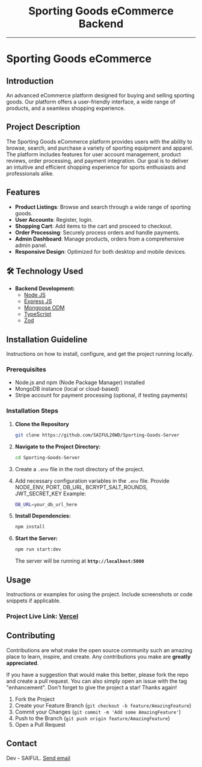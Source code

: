 <div align="center">
  <h1>Sporting Goods eCommerce Backend</h1>
</div>

---

# Sporting Goods eCommerce

## Introduction

An advanced eCommerce platform designed for buying and selling sporting goods. Our platform offers a user-friendly interface, a wide range of products, and a seamless shopping experience.

## Project Description

The Sporting Goods eCommerce platform provides users with the ability to browse, search, and purchase a variety of sporting equipment and apparel. The platform includes features for user account management, product reviews, order processing, and payment integration. Our goal is to deliver an intuitive and efficient shopping experience for sports enthusiasts and professionals alike.

## Features

-   **Product Listings**: Browse and search through a wide range of sporting goods.
-   **User Accounts**: Register, login.
-   **Shopping Cart**: Add items to the cart and proceed to checkout.
-   **Order Processing**: Securely process orders and handle payments.
-   **Admin Dashboard**: Manage products, orders from a comprehensive admin panel.
-   **Responsive Design**: Optimized for both desktop and mobile devices.

## 🛠️ Technology Used

-   **Backend Development:**
    -   [Node JS][Node-url]
    -   [Express JS][Express-url]
    -   [Mongoose ODM][Mongoose-url]
    -   [TypeScript][Typescript-url]
    -   [Zod][Zod-url]

## Installation Guideline

Instructions on how to install, configure, and get the project running locally.

### Prerequisites

-   Node.js and npm (Node Package Manager) installed
-   MongoDB instance (local or cloud-based)
-   Stripe account for payment processing (optional, if testing payments)

### Installation Steps

1. **Clone the Repository**

    ```bash
    git clone https://github.com/SAIFUL20WD/Sporting-Goods-Server
    ```

2. **Navigate to the Project Directory:**

    ```bash
    cd Sporting-Goods-Server
    ```

3. Create a `.env` file in the root directory of the project.

4. Add necessary configuration variables in the `.env` file. Provide NODE_ENV, PORT, DB_URL, BCRYPT_SALT_ROUNDS, JWT_SECRET_KEY
   Example:

    ```bash
    DB_URL=your_db_url_here
    ```

5. **Install Dependencies:**

    ```bash
    npm install
    ```

6. **Start the Server:**

    ```bash
    npm run start:dev
    ```

    The server will be running at **`http://localhost:5000`**

## Usage

Instructions or examples for using the project. Include screenshots or code snippets if applicable.

### Project Live Link: [Vercel](Link)

## Contributing

Contributions are what make the open source community such an amazing place to learn, inspire, and create. Any contributions you make are **greatly appreciated**.

If you have a suggestion that would make this better, please fork the repo and create a pull request. You can also simply open an issue with the tag "enhancement".
Don't forget to give the project a star! Thanks again!

1. Fork the Project
2. Create your Feature Branch (`git checkout -b feature/AmazingFeature`)
3. Commit your Changes (`git commit -m 'Add some AmazingFeature'`)
4. Push to the Branch (`git push origin feature/AmazingFeature`)
5. Open a Pull Request

## Contact

Dev - SAIFUL. <a href="mailto:saiful2076af@gmail.com">Send email</a>

[product-screenshot]: images/screenshot.png
[Node.js]: https://nodejs.org/static/logos/nodejsDark.svg
[Node-url]: https://nodejs.org/en/download/prebuilt-installer
[Express-url]: https://expressjs.com/
[Mongoose-url]: https://mongoosejs.com/
[Typescript-url]: https://www.typescriptlang.org/
[Zod-url]: https://zod.dev/
